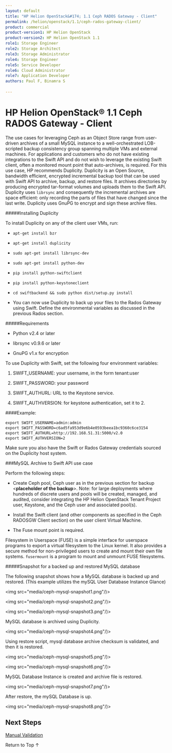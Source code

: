```yaml
---
layout: default
title: "HP Helion OpenStack&#174; 1.1 Ceph RADOS Gateway - Client"
permalink: /helion/openstack/1.1/ceph-rados-gateway-client/
product: commercial
product-version1: HP Helion OpenStack
product-version2: HP Helion OpenStack 1.1
role1: Storage Engineer
role2: Storage Architect 
role3: Storage Administrator 
role4: Storage Engineer
role5: Service Developer 
role6: Cloud Administrator 
role7: Application Developer 
authors: Paul F, Binamra S

---
```

<!--PUBLISHED-->


<script>

function PageRefresh {
onLoad="window.refresh"
}

PageRefresh();

</script>
<!--
<p style="font-size: small;"> <a href="/helion/openstack/1.1/install-beta/kvm/">&#9664; PREV</a> | <a href="/helion/openstack/1.1/install-beta-overview/">&#9650; UP</a> | <a href="/helion/openstack/1.1/install-beta/esx/">NEXT &#9654;</a> </p> --->


# HP Helion OpenStack&#174; 1.1 Ceph RADOS Gateway - Client

The use cases for leveraging Ceph as an Object Store range from user-driven archives of a small MySQL instance to a well-orchestrated LOB-scripted backup consistency group spanning multiple VMs and external machines. For applications and customers who do not have existing integrations to the Swift API and do not wish to leverage the existing Swift client, often a monitored mount point that auto-archives, is required. For this use case, HP recommends Duplicity. Duplicity is an Open Source, bandwidth efficient, encrypted incremental backup tool that can be used with Swift API to archive, backup, and restore files. It archives directories by producing encrypted tar-format volumes and uploads them to the Swift API. Duplicity uses `librsync` and consequently the incremental archives are space efficient: only recording the parts of files that have changed since the last write. Duplicity uses GnuPG to encrypt and sign these archive files.


#####Installing Duplicity

To install Duplicity on any of the client user VMs, run:

* `apt-get install bzr`

*  `apt-get install duplicity`

* `sudo apt-get install librsync-dev`

* `sudo apt-get install python-dev`

* `pip install python-swiftclient`

* `pip install python-keystoneclient`

* `cd swiftbackend && sudo python dist/setup.py install`

* You can now use Duplicity to back up your files to the Rados Gateway using Swift. Define the environmental variables as discussed in the previous Rados section.

#####Requirements

* Python v2.4 or later

* librsync v0.9.6 or later

* GnuPG v1.x for encryption

To use Duplicity with Swift, set the following four environment variables: 

1. SWIFT_USERNAME: your username, in the form tenant:user

2. SWIFT_PASSWORD: your password

3. SWIFT_AUTHURL: URL to the Keystone service.

4. SWIFT_AUTHVERSION: for keystone authentication, set it to 2.

####Example:


    export SWIFT_USERNAME=admin:admin
    export SWIFT_PASSWORD=c6ad5fa953d9e6b4e0593beea1bc9360c6ce3154
    export SWIFT_AUTHURL=http://192.168.51.31:5000/v2.0
    export SWIFT_AUTHVERSION=2

Make sure you also have the Swift or Rados Gateway credentials sourced on the Duplicity host system.

###MySQL Archive to Swift API use case

Perform the following steps:

* Create Ceph pool, Ceph user as in the previous section for backup <**placeholder of the backup**>. Note: for large deployments where hundreds of discrete users and pools will be created, managed, and audited, consider integrating the HP Helion OpenStack Tenant Project user, Keystone, and the Ceph user and associated pool(s).

* Install the Swift client (and other components as specified in the Ceph RADOSGW Client section) on the user client Virtual Machine.

* The Fuse mount point is required.

Filesystem in Userspace (FUSE) is a simple interface for userspace programs to export a virtual filesystem to the Linux kernel. It also provides a secure method for non-privileged users to create and mount their own file systems.
`fusermount` is a program to mount and unmount FUSE filesystems.


#####Snapshot for a backed up and restored MySQL database

The following snapshot shows how a MySQL database is backed up and restored. (This example utilizes the mySQL User Database Instance Glance)

<img src="media/ceph-mysql-snapshot1.png"/)>

<img src="media/ceph-mysql-snapshot2.png"/)>

<img src="media/ceph-mysql-snapshot3.png"/)>


MySQL database is archived using Duplicity.

<img src="media/ceph-mysql-snapshot4.png"/)>

Using restore script, mysql database archive checksum is validated, and then it is restored.

<img src="media/ceph-mysql-snapshot5.png"/)>

<img src="media/ceph-mysql-snapshot6.png"/)>

MySQL Database Instance is created and archive file is restored.

<img src="media/ceph-mysql-snapshot7.png"/)>

After restore, the mySQL Database is up.

<img src="media/ceph-mysql-snapshot8.png"/)>

## Next Steps

[Manual Validation]( /helion/openstack/1.1/ceph-manual-install/)

<a href="#top" style="padding:14px 0px 14px 0px; text-decoration: none;"> Return to Top &#8593; </a>



